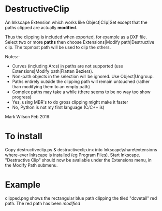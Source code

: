 # DestructiveClip

An Inkscape Extension which works like Object|Clip|Set except that the paths clipped are actually **modified**.

Thus the clipping is included when exported, for example as a DXF file.
Select two or more **paths** then choose Extensions|Modify path|Destructive clip. The topmost path will be used to clip the others.

Notes:-

- Curves (including Arcs) in paths are not supported (use Extensions|Modify path|Flatten Beziers).
- Non-path objects in the selection will be ignored. Use Object|Ungroup.
- Paths entirely outside the clipping path will remain untouched (rather than modifying them to an empty path)
- Complex paths may take a while (there seems to be no way too show progress)
- Yes, using MBR's to do gross clipping might make it faster
- No, Python is not my first language (C/C++ is)

Mark Wilson Feb 2016

# To install

Copy destructiveclip.py & destructiveclip.inx into Inkscape\share\extensions where-ever Inkscape is installed (eg Program Files).
Start Inkscape. "Destructive Clip" should now be available under the Extensions menu, in the Modify Path submenu.

# Example

clipped.png shows the rectangular blue path clipping the tiled "dovetail" red path. The red path has been _modified_
